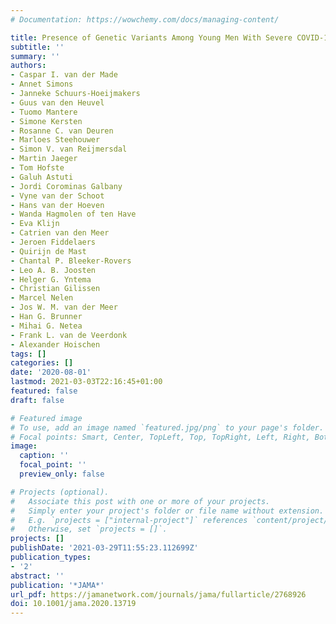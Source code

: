 ```yaml
---
# Documentation: https://wowchemy.com/docs/managing-content/

title: Presence of Genetic Variants Among Young Men With Severe COVID-19
subtitle: ''
summary: ''
authors:
- Caspar I. van der Made
- Annet Simons
- Janneke Schuurs-Hoeijmakers
- Guus van den Heuvel
- Tuomo Mantere
- Simone Kersten
- Rosanne C. van Deuren
- Marloes Steehouwer
- Simon V. van Reijmersdal
- Martin Jaeger
- Tom Hofste
- Galuh Astuti
- Jordi Corominas Galbany
- Vyne van der Schoot
- Hans van der Hoeven
- Wanda Hagmolen of ten Have
- Eva Klijn
- Catrien van den Meer
- Jeroen Fiddelaers
- Quirijn de Mast
- Chantal P. Bleeker-Rovers
- Leo A. B. Joosten
- Helger G. Yntema
- Christian Gilissen
- Marcel Nelen
- Jos W. M. van der Meer
- Han G. Brunner
- Mihai G. Netea
- Frank L. van de Veerdonk
- Alexander Hoischen
tags: []
categories: []
date: '2020-08-01'
lastmod: 2021-03-03T22:16:45+01:00
featured: false
draft: false

# Featured image
# To use, add an image named `featured.jpg/png` to your page's folder.
# Focal points: Smart, Center, TopLeft, Top, TopRight, Left, Right, BottomLeft, Bottom, BottomRight.
image:
  caption: ''
  focal_point: ''
  preview_only: false

# Projects (optional).
#   Associate this post with one or more of your projects.
#   Simply enter your project's folder or file name without extension.
#   E.g. `projects = ["internal-project"]` references `content/project/deep-learning/index.md`.
#   Otherwise, set `projects = []`.
projects: []
publishDate: '2021-03-29T11:55:23.112699Z'
publication_types:
- '2'
abstract: ''
publication: '*JAMA*'
url_pdf: https://jamanetwork.com/journals/jama/fullarticle/2768926
doi: 10.1001/jama.2020.13719
---
```


